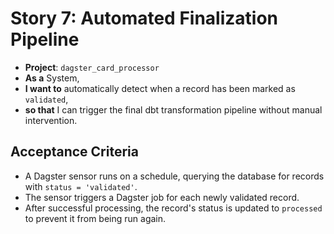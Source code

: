 # Story 7: Automated Finalization Pipeline

- **Project**: `dagster_card_processor`
- **As a** System,
- **I want to** automatically detect when a record has been marked as `validated`,
- **so that** I can trigger the final dbt transformation pipeline without manual intervention.

## Acceptance Criteria

- A Dagster sensor runs on a schedule, querying the database for records with `status = 'validated'`.
- The sensor triggers a Dagster job for each newly validated record.
- After successful processing, the record's status is updated to `processed` to prevent it from being run again.
